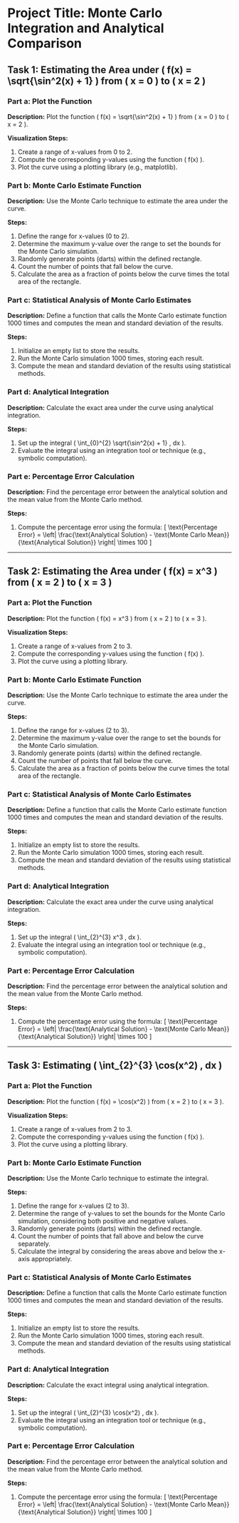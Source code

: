 # Project Title: Monte Carlo Integration and Analytical Comparison

## Task 1: Estimating the Area under \( f(x) = \sqrt{\sin^2(x) + 1} \) from \( x = 0 \) to \( x = 2 \)

### Part a: Plot the Function
**Description:** Plot the function \( f(x) = \sqrt{\sin^2(x) + 1} \) from \( x = 0 \) to \( x = 2 \).

**Visualization Steps:**
1. Create a range of x-values from 0 to 2.
2. Compute the corresponding y-values using the function \( f(x) \).
3. Plot the curve using a plotting library (e.g., matplotlib).

### Part b: Monte Carlo Estimate Function
**Description:** Use the Monte Carlo technique to estimate the area under the curve.

**Steps:**
1. Define the range for x-values (0 to 2).
2. Determine the maximum y-value over the range to set the bounds for the Monte Carlo simulation.
3. Randomly generate points (darts) within the defined rectangle.
4. Count the number of points that fall below the curve.
5. Calculate the area as a fraction of points below the curve times the total area of the rectangle.

### Part c: Statistical Analysis of Monte Carlo Estimates
**Description:** Define a function that calls the Monte Carlo estimate function 1000 times and computes the mean and standard deviation of the results.

**Steps:**
1. Initialize an empty list to store the results.
2. Run the Monte Carlo simulation 1000 times, storing each result.
3. Compute the mean and standard deviation of the results using statistical methods.

### Part d: Analytical Integration
**Description:** Calculate the exact area under the curve using analytical integration.

**Steps:**
1. Set up the integral \( \int_{0}^{2} \sqrt{\sin^2(x) + 1} \, dx \).
2. Evaluate the integral using an integration tool or technique (e.g., symbolic computation).

### Part e: Percentage Error Calculation
**Description:** Find the percentage error between the analytical solution and the mean value from the Monte Carlo method.

**Steps:**
1. Compute the percentage error using the formula:
   \[
   \text{Percentage Error} = \left| \frac{\text{Analytical Solution} - \text{Monte Carlo Mean}}{\text{Analytical Solution}} \right| \times 100
   \]

---

## Task 2: Estimating the Area under \( f(x) = x^3 \) from \( x = 2 \) to \( x = 3 \)

### Part a: Plot the Function
**Description:** Plot the function \( f(x) = x^3 \) from \( x = 2 \) to \( x = 3 \).

**Visualization Steps:**
1. Create a range of x-values from 2 to 3.
2. Compute the corresponding y-values using the function \( f(x) \).
3. Plot the curve using a plotting library.

### Part b: Monte Carlo Estimate Function
**Description:** Use the Monte Carlo technique to estimate the area under the curve.

**Steps:**
1. Define the range for x-values (2 to 3).
2. Determine the maximum y-value over the range to set the bounds for the Monte Carlo simulation.
3. Randomly generate points (darts) within the defined rectangle.
4. Count the number of points that fall below the curve.
5. Calculate the area as a fraction of points below the curve times the total area of the rectangle.

### Part c: Statistical Analysis of Monte Carlo Estimates
**Description:** Define a function that calls the Monte Carlo estimate function 1000 times and computes the mean and standard deviation of the results.

**Steps:**
1. Initialize an empty list to store the results.
2. Run the Monte Carlo simulation 1000 times, storing each result.
3. Compute the mean and standard deviation of the results using statistical methods.

### Part d: Analytical Integration
**Description:** Calculate the exact area under the curve using analytical integration.

**Steps:**
1. Set up the integral \( \int_{2}^{3} x^3 \, dx \).
2. Evaluate the integral using an integration tool or technique (e.g., symbolic computation).

### Part e: Percentage Error Calculation
**Description:** Find the percentage error between the analytical solution and the mean value from the Monte Carlo method.

**Steps:**
1. Compute the percentage error using the formula:
   \[
   \text{Percentage Error} = \left| \frac{\text{Analytical Solution} - \text{Monte Carlo Mean}}{\text{Analytical Solution}} \right| \times 100
   \]

---

## Task 3: Estimating \( \int_{2}^{3} \cos(x^2) \, dx \)

### Part a: Plot the Function
**Description:** Plot the function \( f(x) = \cos(x^2) \) from \( x = 2 \) to \( x = 3 \).

**Visualization Steps:**
1. Create a range of x-values from 2 to 3.
2. Compute the corresponding y-values using the function \( f(x) \).
3. Plot the curve using a plotting library.

### Part b: Monte Carlo Estimate Function
**Description:** Use the Monte Carlo technique to estimate the integral.

**Steps:**
1. Define the range for x-values (2 to 3).
2. Determine the range of y-values to set the bounds for the Monte Carlo simulation, considering both positive and negative values.
3. Randomly generate points (darts) within the defined rectangle.
4. Count the number of points that fall above and below the curve separately.
5. Calculate the integral by considering the areas above and below the x-axis appropriately.

### Part c: Statistical Analysis of Monte Carlo Estimates
**Description:** Define a function that calls the Monte Carlo estimate function 1000 times and computes the mean and standard deviation of the results.

**Steps:**
1. Initialize an empty list to store the results.
2. Run the Monte Carlo simulation 1000 times, storing each result.
3. Compute the mean and standard deviation of the results using statistical methods.

### Part d: Analytical Integration
**Description:** Calculate the exact integral using analytical integration.

**Steps:**
1. Set up the integral \( \int_{2}^{3} \cos(x^2) \, dx \).
2. Evaluate the integral using an integration tool or technique (e.g., symbolic computation).

### Part e: Percentage Error Calculation
**Description:** Find the percentage error between the analytical solution and the mean value from the Monte Carlo method.

**Steps:**
1. Compute the percentage error using the formula:
   \[
   \text{Percentage Error} = \left| \frac{\text{Analytical Solution} - \text{Monte Carlo Mean}}{\text{Analytical Solution}} \right| \times 100
   \]
